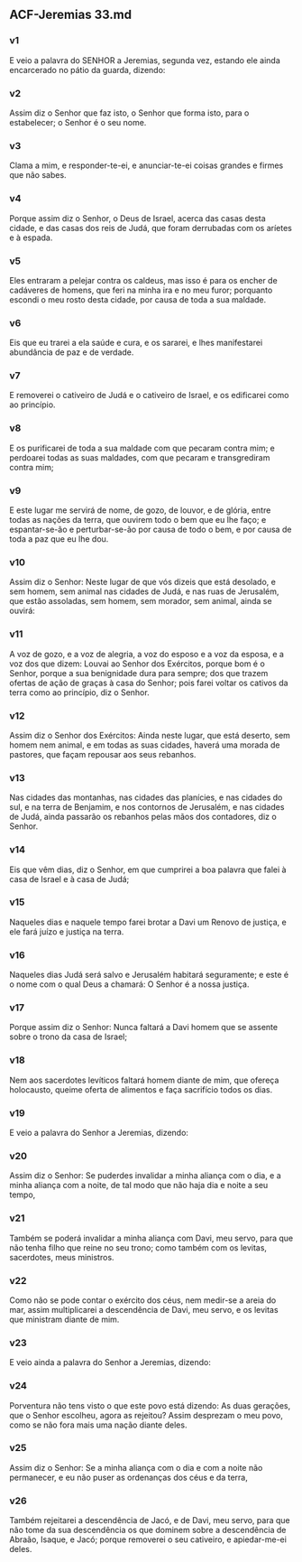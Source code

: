 ## ACF-Jeremias 33.md
### v1
 E veio a palavra do SENHOR a Jeremias, segunda vez, estando ele ainda encarcerado no pátio da guarda, dizendo:
### v2
 Assim diz o Senhor que faz isto, o Senhor que forma isto, para o estabelecer; o Senhor é o seu nome.
### v3
 Clama a mim, e responder-te-ei, e anunciar-te-ei coisas grandes e firmes que não sabes.
### v4
 Porque assim diz o Senhor, o Deus de Israel, acerca das casas desta cidade, e das casas dos reis de Judá, que foram derrubadas com os aríetes e à espada.
### v5
 Eles entraram a pelejar contra os caldeus, mas isso é para os encher de cadáveres de homens, que feri na minha ira e no meu furor; porquanto escondi o meu rosto desta cidade, por causa de toda a sua maldade.
### v6
 Eis que eu trarei a ela saúde e cura, e os sararei, e lhes manifestarei abundância de paz e de verdade.
### v7
 E removerei o cativeiro de Judá e o cativeiro de Israel, e os edificarei como ao princípio.
### v8
 E os purificarei de toda a sua maldade com que pecaram contra mim; e perdoarei todas as suas maldades, com que pecaram e transgrediram contra mim;
### v9
 E este lugar me servirá de nome, de gozo, de louvor, e de glória, entre todas as nações da terra, que ouvirem todo o bem que eu lhe faço; e espantar-se-ão e perturbar-se-ão por causa de todo o bem, e por causa de toda a paz que eu lhe dou.
### v10
 Assim diz o Senhor: Neste lugar de que vós dizeis que está desolado, e sem homem, sem animal nas cidades de Judá, e nas ruas de Jerusalém, que estão assoladas, sem homem, sem morador, sem animal, ainda se ouvirá:
### v11
 A voz de gozo, e a voz de alegria, a voz do esposo e a voz da esposa, e a voz dos que dizem: Louvai ao Senhor dos Exércitos, porque bom é o Senhor, porque a sua benignidade dura para sempre; dos que trazem ofertas de ação de graças à casa do Senhor; pois farei voltar os cativos da terra como ao princípio, diz o Senhor.
### v12
 Assim diz o Senhor dos Exércitos: Ainda neste lugar, que está deserto, sem homem nem animal, e em todas as suas cidades, haverá uma morada de pastores, que façam repousar aos seus rebanhos.
### v13
 Nas cidades das montanhas, nas cidades das planícies, e nas cidades do sul, e na terra de Benjamim, e nos contornos de Jerusalém, e nas cidades de Judá, ainda passarão os rebanhos pelas mãos dos contadores, diz o Senhor.
### v14
 Eis que vêm dias, diz o Senhor, em que cumprirei a boa palavra que falei à casa de Israel e à casa de Judá;
### v15
 Naqueles dias e naquele tempo farei brotar a Davi um Renovo de justiça, e ele fará juízo e justiça na terra.
### v16
 Naqueles dias Judá será salvo e Jerusalém habitará seguramente; e este é o nome com o qual Deus a chamará: O Senhor é a nossa justiça.
### v17
 Porque assim diz o Senhor: Nunca faltará a Davi homem que se assente sobre o trono da casa de Israel;
### v18
 Nem aos sacerdotes levíticos faltará homem diante de mim, que ofereça holocausto, queime oferta de alimentos e faça sacrifício todos os dias.
### v19
 E veio a palavra do Senhor a Jeremias, dizendo:
### v20
 Assim diz o Senhor: Se puderdes invalidar a minha aliança com o dia, e a minha aliança com a noite, de tal modo que não haja dia e noite a seu tempo,
### v21
 Também se poderá invalidar a minha aliança com Davi, meu servo, para que não tenha filho que reine no seu trono; como também com os levitas, sacerdotes, meus ministros.
### v22
 Como não se pode contar o exército dos céus, nem medir-se a areia do mar, assim multiplicarei a descendência de Davi, meu servo, e os levitas que ministram diante de mim.
### v23
 E veio ainda a palavra do Senhor a Jeremias, dizendo:
### v24
 Porventura não tens visto o que este povo está dizendo: As duas gerações, que o Senhor escolheu, agora as rejeitou? Assim desprezam o meu povo, como se não fora mais uma nação diante deles.
### v25
 Assim diz o Senhor: Se a minha aliança com o dia e com a noite não permanecer, e eu não puser as ordenanças dos céus e da terra,
### v26
 Também rejeitarei a descendência de Jacó, e de Davi, meu servo, para que não tome da sua descendência os que dominem sobre a descendência de Abraão, Isaque, e Jacó; porque removerei o seu cativeiro, e apiedar-me-ei deles.

